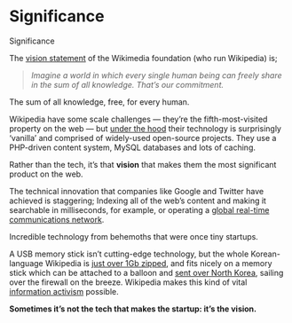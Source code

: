 
# Significance

Significance

The [vision statement](https://wikimediafoundation.org/wiki/Vision) of the Wikimedia foundation (who run Wikipedia) is;
> *Imagine a world in which every single human being can freely share in the sum of all knowledge. That’s our commitment.*

The sum of all knowledge, free, for every human.

Wikipedia have some scale challenges — they’re the fifth-most-visited property on the web — but [under the hood](https://en.wikipedia.org/wiki/File:Wikimedia-servers-2010-12-28.svg) their technology is surprisingly ‘vanilla’ and comprised of widely-used open-source projects. They use a PHP-driven content system, MySQL databases and lots of caching.

Rather than the tech, it’s that **vision** that makes them the most significant product on the web.

The technical innovation that companies like Google and Twitter have achieved is staggering; Indexing all of the web’s content and making it searchable in milliseconds, for example, or operating a [global real-time communications network](https://blog.twitter.com/engineering).

Incredible technology from behemoths that were once tiny startups.

A USB memory stick isn’t cutting-edge technology, but the whole Korean-language Wikipedia is [just over 1Gb zipped](http://en.wikipedia.org/wiki/Wikipedia:Database_download), and fits nicely on a memory stick which can be attached to a balloon and [sent over North Korea](http://www.bbc.co.uk/news/technology-20445632), sailing over the firewall on the breeze. Wikipedia makes this kind of vital [information activism](http://en.wikipedia.org/wiki/Information_activist) possible.

**Sometimes it’s not the tech that makes the startup: it’s the vision.**
